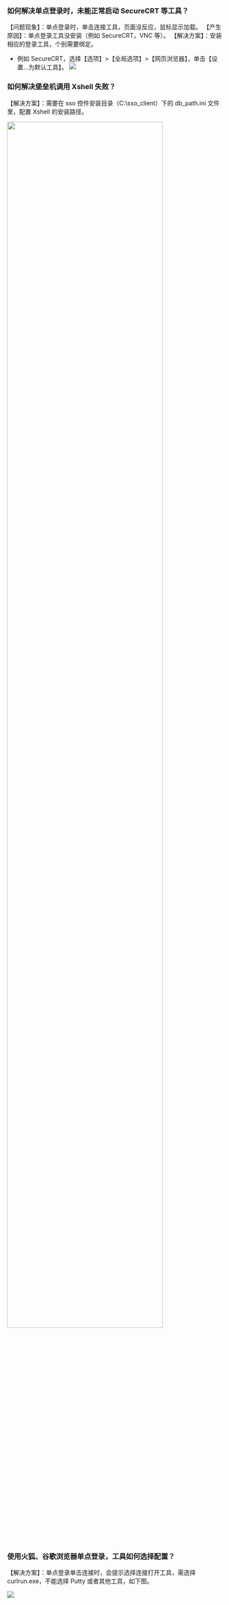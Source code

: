 ### 如何解决单点登录时，未能正常启动 SecureCRT 等工具？
【问题现象】：单点登录时，单击连接工具，页面没反应，鼠标显示加载。
【产生原因】：单点登录工具没安装（例如 SecureCRT，VNC 等）。
【解决方案】：安装相应的登录工具，个别需要绑定。
- 例如 SecureCRT，选择【选项】>【全局选项】>【网页浏览器】，单击【设置...为默认工具】。
![](https://main.qcloudimg.com/raw/31a3f42e8b9dedbf8ae16a9e52a8902f.png)




### 如何解决堡垒机调用 Xshell 失败？ 
【解决方案】：需要在 sso 控件安装目录（C:\sso_client）下的 db_path.ini 文件里，配置 Xshell 的安装路径。

<img src="https://main.qcloudimg.com/raw/f74137b7472359125cde5d4dbd87f96c.jpg" width="85%">


### 使用火狐、谷歌浏览器单点登录，工具如何选择配置？
【解决方案】：单点登录单击连接时，会提示选择连接打开工具，需选择 curlrun.exe，不能选择 Putty 或者其他工具，如下图。


![](https://main.qcloudimg.com/raw/c477e96d88e59876c4f82e3a29517bf6.png)
